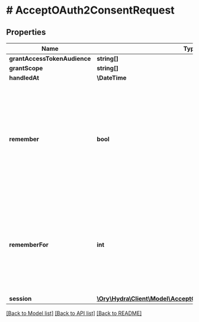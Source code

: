 # # AcceptOAuth2ConsentRequest

## Properties

Name | Type | Description | Notes
------------ | ------------- | ------------- | -------------
**grantAccessTokenAudience** | **string[]** |  | [optional]
**grantScope** | **string[]** |  | [optional]
**handledAt** | **\DateTime** |  | [optional]
**remember** | **bool** | Remember, if set to true, tells ORY Hydra to remember this consent authorization and reuse it if the same client asks the same user for the same, or a subset of, scope. | [optional]
**rememberFor** | **int** | RememberFor sets how long the consent authorization should be remembered for in seconds. If set to &#x60;0&#x60;, the authorization will be remembered indefinitely. | [optional]
**session** | [**\Ory\Hydra\Client\Model\AcceptOAuth2ConsentRequestSession**](AcceptOAuth2ConsentRequestSession.md) |  | [optional]

[[Back to Model list]](../../README.md#models) [[Back to API list]](../../README.md#endpoints) [[Back to README]](../../README.md)
